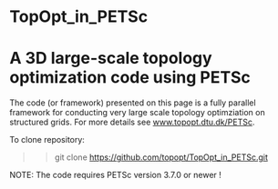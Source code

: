 TopOpt_in_PETSc
===============
A 3D large-scale topology optimization code using PETSc
===============

The code (or framework) presented on this page is a fully parallel framework for conducting very large scale topology optimziation on structured grids. For more
details see www.topopt.dtu.dk/PETSc.

To clone repository:
>> git clone https://github.com/topopt/TopOpt_in_PETSc.git

NOTE: The code requires PETSc version 3.7.0 or newer !







